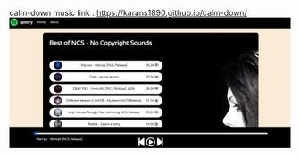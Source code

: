 calm-down music link : https://karans1890.github.io/calm-down/
![alt text](https://github.com/karans1890/calm-down/blob/af66be0f6174bbdf81826fbd8255c9e8a878a818/img.png)
